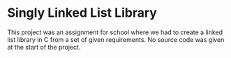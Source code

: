 # Singly Linked List Library

This project was an assignment for school where we had to create a linked list library in C from a set of given requirements. No source code
was given at the start of the project.
